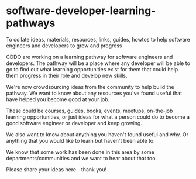 # software-developer-learning-pathways
To collate ideas, materials, resources, links, guides, howtos to help software engineers and developers to grow and progress

CDDO are working on a learning pathway for software engineers and developers. The pathway will be a place where any developer will be able to go to find out what learning opportunities exist for them that could help them progress in their role and develop new skills. 

We're now crowdsourcing ideas from the community to help build the pathway. We want to know about any resources you've found useful that have helped you become good at your job. 

These could be courses, guides, books, events, meetups, on-the-job learning opportunities, or just ideas for what a person could do to become a good software engineer or developer and keep growing.  

We also want to know about anything you haven't found useful and why. Or anything that you would like to learn but haven't been able to. 

We know that some work has been done in this area by some departments/communities and we want to hear about that too. 

Please share your ideas here - thank you!
